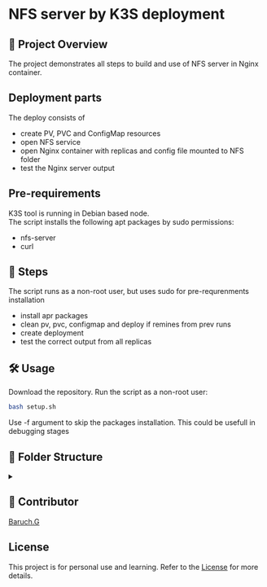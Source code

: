 # NFS server by K3S deployment
## 📌 Project Overview
The project demonstrates all steps to build and use of NFS server in Nginx container.  

## Deployment parts
The deploy consists of 
- create PV, PVC and ConfigMap resources
- open NFS service
- open Nginx container with replicas and config file mounted to NFS folder
- test the Nginx server output
## Pre-requirements
K3S tool is running in Debian based node.  
The script installs the following apt packages by sudo permissions:
- nfs-server
- curl

## 👣 Steps
The script runs as a non-root user, but uses sudo for pre-requrenments installation
- install apr packages
- clean pv, pvc, configmap and deploy if remines from prev runs
- create deployment
- test the correct output from all replicas
 
## 🛠️ Usage
Download the repository. Run the script as a non-root user:
```sh
bash setup.sh
```
Use -f argument to skip the packages installation. This could be usefull in debugging stages

## 📁 Folder Structure
<details><summary></summary>

📁 <span style="display: inline-block; margin-right: 20px;">[nfs_server/](./)</span> Root directory   
  - 📄 <span style="display: inline-block; margin-right: 20px;">[README.md](./README.md)</span> Project overview  
  - 📄 <span style="display: inline-block; margin-right: 20px;">[TASK.md](./TASK.md)</span> The task description  
  - 📄 <span style="display: inline-block; margin-right: 20px;">[LICENSE](./LICENSE)</span> MIT License note  
  - 📄 <span style="display: inline-block; margin-right: 20px;">[CONTRIBUTORS](./CONTRIBUTORS.md)</span>   
  - 📜 <span style="display: inline-block; margin-right: 20px;">[setup.sh](./setup.sh)</span> Main deployment script  
  - 📂 <span style="display: inline-block; margin-right: 20px;">[yaml](./yaml)</span> Yaml and config files from deployment  
    - 📜 <span style="display: inline-block; margin-right: 20px;">[nginx-custom.conf](./nginx-custom.conf)</span> NGINX server config file  
    - 📜 <span style="display: inline-block; margin-right: 20px;">[nfs-pv.yaml](./nfs-pv.yaml)</span> PersistentVolume yaml  
    - 📜 <span style="display: inline-block; margin-right: 20px;">[nfs-pvc.yaml](./nfs-pvc.yaml)</span> PersistentVolumeClaim yaml  
    - 📜 <span style="display: inline-block; margin-right: 20px;">[nginx-nfs.yaml](./nginx-nfs.yaml)</span> Main deployment yaml  

</details>


## 👥 Contributor
[Baruch.G](https://github.com/baruchgu)

## License
This project is for personal use and learning. Refer to the [License](./LICENSE) for more details.

